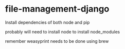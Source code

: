 # file-management-django

Install dependencies of both node and pip

probably will need to install node to install node_modules

remember weasyprint needs to be done using brew
